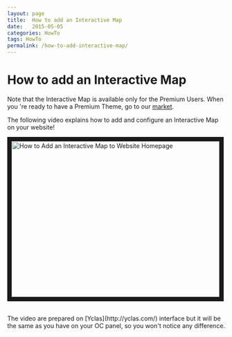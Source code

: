 ```yaml
---
layout: page
title:  How to add an Interactive Map
date:   2015-05-05
categories: HowTo
tags: HowTo
permalink: /how-to-add-interactive-map/
---
```

# How to add an Interactive Map

Note that the Interactive Map is available only for the Premium Users. When you 're ready to have a Premium Theme, go to our [market](http://open-classifieds.com/market/).

The following video explains how to add and configure an Interactive Map on your website!

<a href="http://www.youtube.com/watch?feature=player_embedded&v=nB92HbjVCbM
" target="_blank"><img src="http://img.youtube.com/vi/nB92HbjVCbM/0.jpg" 
alt="How to Add an Interactive Map to Website Homepage" width="480" height="360" border="10" /></a>

<br>
The video are prepared on [Yclas](http://yclas.com/) interface but it will be the same as you have on your OC panel, so you won't notice any difference.
